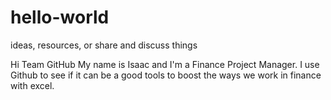 # hello-world
ideas, resources, or share and discuss things

Hi Team GitHub
My name is Isaac and I'm a Finance Project Manager.
I use Github to see if it can be a good tools to boost the ways we work in finance with excel.
